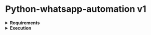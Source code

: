 # Python-whatsapp-automation v1 #

<details>
  <summary><b>Requirements</b></summary>
  <p>
    <li>You have python interpreter installed. If not, download it from https://www.python.org/downloads/
    <li>Make sure you are logged in to whatsapp web
    <li>Make sure you have reciever whatsapp number in your contacts
  </p>
</details>

<details>
  <summary><b>Execution</b></summary>
  <p>To execute it, just put the functions.py & main.py in the same folder and open the main.py file with python interpreter.</p>
</details>
